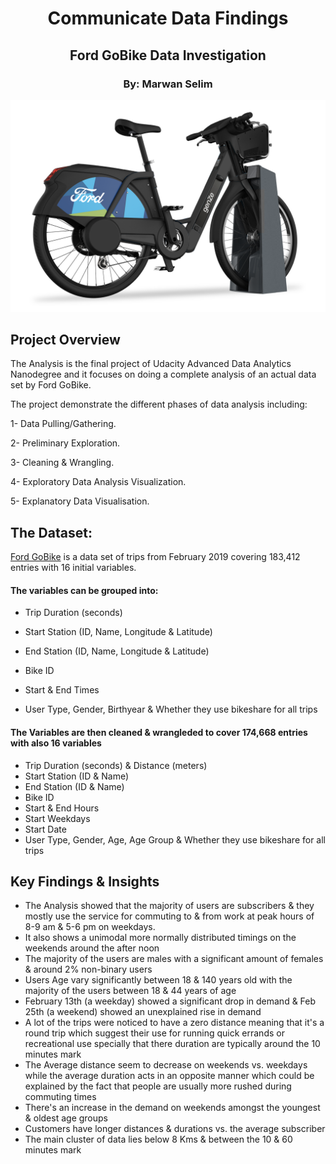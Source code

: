 # <center> Communicate Data Findings <center> #

## <center> Ford GoBike Data Investigation <center> ##

### <center> By: Marwan Selim <center> ###

![alt text](GoBike.png "Ford GoBike")

## Project Overview ##

The Analysis is the final project of Udacity Advanced Data Analytics Nanodegree and it focuses on doing a complete analysis of an actual data set by Ford GoBike.

The project demonstrate the different phases of data analysis including:

1- Data Pulling/Gathering.

2- Preliminary Exploration.

3- Cleaning & Wrangling.

4- Exploratory Data Analysis Visualization.

5- Explanatory Data Visualisation.

## The Dataset: ##

[Ford GoBike](https://video.udacity-data.com/topher/2020/October/5f91cf38_201902-fordgobike-tripdata/201902-fordgobike-tripdata.csv) is a data set of trips from February 2019 covering 183,412 entries with 16 initial variables.

#### The variables can be grouped into: ####

* Trip Duration (seconds)

* Start Station (ID, Name, Longitude & Latitude)

* End Station (ID, Name, Longitude & Latitude)

* Bike ID

* Start & End Times

* User Type, Gender, Birthyear & Whether they use bikeshare for all trips

#### The Variables are then cleaned & wrangleded to cover 174,668 entries with also 16 variables ####

* Trip Duration (seconds) & Distance (meters)
* Start Station (ID & Name)
* End Station (ID & Name)
* Bike ID
* Start & End Hours
* Start Weekdays
* Start Date
* User Type, Gender, Age, Age Group & Whether they use bikeshare for all trips





## Key Findings & Insights ##

* The Analysis showed that the majority of users are subscribers & they mostly use the service for commuting to & from work at peak hours of 8-9 am & 5-6 pm on weekdays.
* It also shows a unimodal more normally distributed timings on the weekends around the after noon
* The majority of the users are males with a significant amount of females & around 2% non-binary users
* Users Age vary significantly between 18 & 140 years old with the majority of the users between 18 & 44 years of age
* February 13th (a weekday) showed a significant drop in demand & Feb 25th (a weekend) showed an unexplained rise in demand
* A lot of the trips were noticed to have a zero distance meaning that it's a round trip which suggest their use for running quick errands or recreational use specially that there duration are typically around the 10 minutes mark
* The Average distance seem to decrease on weekends vs. weekdays while the average duration acts in an opposite manner which could be explained by the fact that people are usually more rushed during commuting times
* There's an increase in the demand on weekends amongst the youngest & oldest age groups
* Customers have longer distances & durations vs. the average subscriber
* The main cluster of data lies below 8 Kms & between the 10 & 60 minutes mark



```python

```
